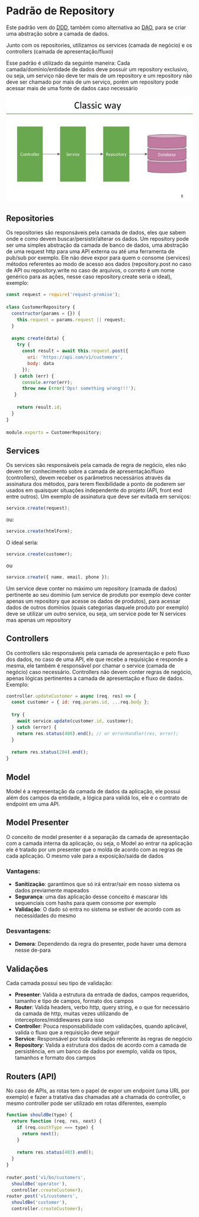 # Padrão de Repository
Este padrão vem do [DDD](https://www.pluralsight.com/courses/domain-driven-design-fundamentals), também como alternativa ao [DAO](https://en.wikipedia.org/wiki/Data_access_object), para se criar uma abstração sobre a camada de dados.

Junto com os repositories, utilizamos os services (camada de negócio) e os controllers (camada de apresentação/fluxo)

Esse padrão é utilizado da seguinte maneira: Cada camada/domínio/entidade de dados deve possuir um repository exclusivo, ou seja, um serviço não deve ter mais de um repository e um repository não deve ser chamado por mais de um serviço, porém um repository pode acessar mais de uma fonte de dados caso necessário

![image repository pattern](repository-pattern.jpg)

## Repositories
Os repositories são responsáveis pela camada de dados, eles que sabem onde e como devem buscar/persistir/alterar os dados. Um repository pode ser uma simples abstração da camada de banco de dados, uma abstração de uma request http para uma API externa ou até uma ferramenta de pub/sub por exemplo. Ele não deve expor para quem o consome (services) métodos referentes ao modo de acesso aos dados (repository.post no caso de API ou repository.write no caso de arquivos, o correto é um nome genérico para as ações, nesse caso repository.create seria o ideal), exemplo:

```js
const request = require('request-promise');

class CustomerRepository {
  constructor(params = {}) {
    this.request = params.request || request;
  }

  async create(data) {
    try {
      const result = await this.request.post({ 
        uri: 'https://api.com/v1/customers', 
        body: data 
      });
   } catch (err) {
      console.error(err);
      throw new Error('Ops! something wrong!!!');
   }

    return result.id;
  }
}

module.exports = CustomerRepository;
```

## Services

Os services são responsáveis pela camada de regra de negócio, eles não devem ter conhecimento sobre a camada de apresentação/fluxo (controllers), devem receber os parâmetros necessários através da assinatura dos métodos, para terem flexibilidade a ponto de poderem ser usados em quaisquer situações independente do projeto (API, front end entre outros). Um exemplo de assinatura que deve ser evitada em serviços:

```js
service.create(request);
```

ou:
```js
service.create(htmlForm);
```

O ideal seria:

```js
service.create(customer);
```

ou

```js
service.create({ name, email, phone });
```

Um service deve conter no máximo um repository (camada de dados) pertinente ao seu domínio (um service de produto por exemplo deve conter apenas um repository que acesse os dados de produtos), para acessar dados de outros domínios (quais categorias daquele produto por exemplo) deve se utilizar um outro service, ou seja, um service pode ter N services mas apenas um repository 

## Controllers

Os controllers são responsáveis pela camada de apresentação e pelo fluxo dos dados, no caso de uma API, ele que recebe a requisição e responde a mesma, ele também é responsável por chamar o service (camada de negócio) caso necessário. Controllers não devem conter regras de negócio, apenas lógicas pertinentes a camada de apresentação e fluxo de dados. Exemplo:

```js
controller.updateCustomer = async (req, res) => {
  const customer = { id: req.params.id, ...req.body };
  
  try {
    await service.update(customer.id, customer);
  } catch (error) {
    return res.status(400).end(); // or errorHandler(res, error);
  }

  return res.status(204).end();
}
```

## Model

Model é a representação da camada de dados da aplicação, ele possui além dos campos da entidade, a lógica para validá los, ele é o contrato de endpoint em uma API.

## Model Presenter

O conceito de model presenter é a separação da camada de apresentação com a camada interna da aplicação, ou seja, o Model ao entrar na aplicação ele é tratado por um presenter que o molda de acordo com as regras de cada aplicação. O mesmo vale para a exposição/saída de dados

### Vantagens:

* **Sanitização**: garantimos que só irá entrar/sair em nosso sistema os dados previamente mapeados
* **Segurança**: uma das aplicação desse conceito é mascarar Ids sequenciais com hashs para quem consome por exemplo
* **Validação**: O dado só entra no sistema se estiver de acordo com as necessidades do mesmo

### Desvantagens:

* **Demora**: Dependendo da regra do presenter, pode haver uma demora nesse de-para

## Validações

Cada camada possui seu tipo de validação:
* **Presenter**: Valida a estrutura da entrada de dados, campos requeridos, tamanho e tipo de campos, formato dos campos
* **Router**: Valida headers, verbo http, query string, e o que for necessário da camada de http, muitas vezes utilizando de interceptores/middlewares para isso
* **Controller**: Pouca responsabilidade com validações, quando aplicável, valida o fluxo que a requisição deve seguir
* **Service**: Responsável por toda validação referente às regras de negócio
* **Repository**: Valida a estrutura dos dados de acordo com a camada de persistência, em um banco de dados por exemplo, valida os tipos, tamanhos e formato dos campos

## Routers (API)
No caso de APIs, as rotas tem o papel de expor um endpoint (uma URL por exemplo) e fazer a tratativa das chamadas até a chamada do controller, o mesmo controller pode ser utilizado em rotas diferentes, exemplo

```js
function shouldBe(type) {
  return function (req, res, next) {
    if (req.oauthType === type) {
      return next();    
    }

    return res.status(403).end();
  }
}

router.post('v1/bo/customers', 
  shouldBe('operator'), 
  controller.createCustomer);
router.post('v1/customers', 
  shouldBe('customer'), 
  controller.createCustomer);
```
